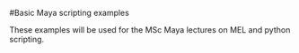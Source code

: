 #Basic Maya scripting examples

These examples will be used for the MSc Maya lectures on MEL and python scripting. 